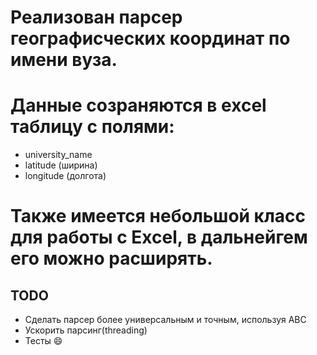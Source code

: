 # Реализован парсер географисческих координат по имени вуза.
# Данные созраняются в excel таблицу с полями:
 - university_name
 - latitude (ширина)
 - longitude (долгота)

# Также имеется небольшой класс для работы с Excel, в дальнейгем его можно расширять.


## TODO
 - Сделать парсер более универсальным и точным, используя ABC
 - Ускорить парсинг(threading)
 - Тесты :smile:
